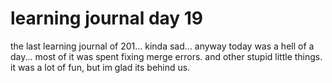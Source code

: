 # learning journal day 19  

the last learning journal of 201... kinda sad... anyway today was a hell of a day... most of it was spent fixing merge errors. and other stupid little things. it was a lot of fun, but im glad its behind us.
